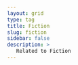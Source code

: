 ```yaml
---
layout: grid
type: tag
title: Fiction
slug: fiction
sidebar: false
description: >
   Related to Fiction
---
```

